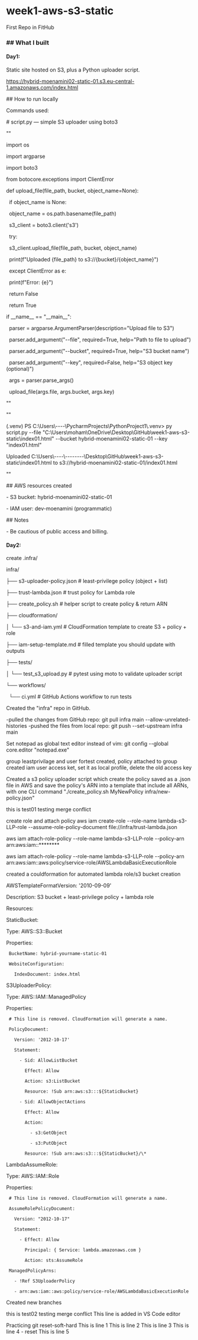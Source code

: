 # week1-aws-s3-static

First Repo in FitHub



### \## What I built



#### Day1:

Static site hosted on S3, plus a Python uploader script.

https://hybrid-moenamini02-static-01.s3.eu-central-1.amazonaws.com/index.html



\## How to run locally

Commands used:

\# script.py — simple S3 uploader using boto3



""

import os

import argparse

import boto3

from botocore.exceptions import ClientError



def upload\_file(file\_path, bucket, object\_name=None):

    if object\_name is None:

        object\_name = os.path.basename(file\_path)

    s3\_client = boto3.client('s3')

    try:

        s3\_client.upload\_file(file\_path, bucket, object\_name)

        print(f"Uploaded {file\_path} to s3://{bucket}/{object\_name}")

    except ClientError as e:

        print(f"Error: {e}")

        return False

    return True



if \_\_name\_\_ == "\_\_main\_\_":

    parser = argparse.ArgumentParser(description="Upload file to S3")

    parser.add\_argument("--file", required=True, help="Path to file to upload")

    parser.add\_argument("--bucket", required=True, help="S3 bucket name")

    parser.add\_argument("--key", required=False, help="S3 object key (optional)")

    args = parser.parse\_args()

    upload\_file(args.file, args.bucket, args.key)

""



""

(.venv) PS C:\\Users\\----\\PycharmProjects\\PythonProject1\\.venv> py script.py --file "C:\\Users\\moham\\OneDrive\\Desktop\\GitHub\\week1-aws-s3-static\\index01.html" --bucket hybrid-moenamini02-static-01 --key "index01.html"

Uploaded C:\\Users\\----\\--------\\Desktop\\GitHub\\week1-aws-s3-static\\index01.html to s3://hybrid-moenamini02-static-01/index01.html

""





\## AWS resources created

\- S3 bucket: hybrid-moenamini02-static-01

\- IAM user: dev-moenamini (programmatic)



\## Notes

\- Be cautious of public access and billing.



#### Day2:



create .infra/

infra/

├── s3-uploader-policy.json              # least-privilege policy (object + list)

├── trust-lambda.json                    # trust policy for Lambda role

├── create\_policy.sh                     # helper script to create policy \& return ARN

├── cloudformation/

│   └── s3-and-iam.yml                   # CloudFormation template to create S3 + policy + role

├── iam-setup-template.md                # filled template you should update with outputs

├── tests/

│   └── test\_s3\_upload.py                # pytest using moto to validate uploader script

└── workflows/

    └── ci.yml                           # GitHub Actions workflow to run tests

Created the "infra" repo in GitHub.

-pulled the changes from GitHub repo: git pull infra main --allow-unrelated-histories
-pushed the files from local repo: git push --set-upstream infra main



Set notepad as global text editor instead of vim: git config --global core.editor "notepad.exe"

group leastprivilage and user fortest created, policy attached to group
created iam user access ket, set it as local profile, delete the old access key



Created a s3 policy uploader script which create the policy saved as a .json file in AWS and save the policy's ARN into a template that include all ARNs, with one CLI command "./create\_policy.sh MyNewPolicy infra/new-policy.json"

this is test01
testing merge conflict 


create role and attach policy 
aws iam create-role --role-name lambda-s3-LLP-role --assume-role-policy-document file://infra/trust-lambda.json



aws iam attach-role-policy --role-name lambda-s3-LLP-role --policy-arn arn:aws:iam::\*\*\*\*\*\*\*\*



aws iam attach-role-policy --role-name lambda-s3-LLP-role --policy-arn arn:aws:iam::aws:policy/service-role/AWSLambdaBasicExecutionRole



created a couldformation for automated lambda role/s3 bucket creation

AWSTemplateFormatVersion: '2010-09-09'

Description: S3 bucket + least-privilege policy + lambda role



Resources:

 StaticBucket:

   Type: AWS::S3::Bucket

   Properties:

     BucketName: hybrid-yourname-static-01

     WebsiteConfiguration:

       IndexDocument: index.html



 S3UploaderPolicy:

   Type: AWS::IAM::ManagedPolicy

   Properties:

     # This line is removed. CloudFormation will generate a name.

     PolicyDocument:

       Version: '2012-10-17'

       Statement:

         - Sid: AllowListBucket

           Effect: Allow

           Action: s3:ListBucket

           Resource: !Sub arn:aws:s3:::${StaticBucket}

         - Sid: AllowObjectActions

           Effect: Allow

           Action:

             - s3:GetObject

             - s3:PutObject

           Resource: !Sub arn:aws:s3:::${StaticBucket}/\*



 LambdaAssumeRole:

   Type: AWS::IAM::Role

   Properties:

     # This line is removed. CloudFormation will generate a name.

     AssumeRolePolicyDocument:

       Version: "2012-10-17"

       Statement:

         - Effect: Allow

           Principal: { Service: lambda.amazonaws.com }

           Action: sts:AssumeRole

     ManagedPolicyArns:

       - !Ref S3UploaderPolicy

       - arn:aws:iam::aws:policy/service-role/AWSLambdaBasicExecutionRole



Created new branches 

this is test02
testing merge conflict
This line is added in VS Code editor 

Practicing git reset-soft-hard
This is line 1
This is line 2 
This is line 3
This is line 4 - reset 
This is line 5 